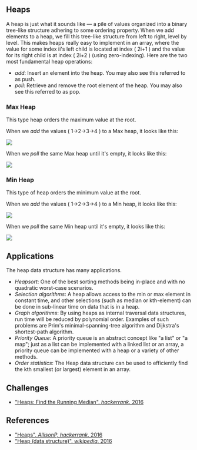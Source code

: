 ## Heaps

A heap is just what it sounds like —  a pile of values organized into a binary tree-like structure adhering to some ordering property. When we add elements to a heap, we fill this tree-like structure from left to right, level by level. This makes heaps really easy to implement in an array, where the value for some index ii's left child is located at index \( 2i+1 \) and the value for its right child is at index \( 2i+2 \) (using zero-indexing). Here are the two most fundamental heap operations:

* *add*: Insert an element into the heap. You may also see this referred to as push.
* *poll*: Retrieve and remove the root element of the heap. You may also see this referred to as pop.

### Max Heap

This type heap orders the maximum value at the root.

When we *add* the values \( 1→2→3→4 \) to a Max heap, it looks like this:

![](https://s3.amazonaws.com/hr-challenge-images/24110/1474683435-0fd86b37ef-minheap-add.png)

When we *poll* the same Max heap until it's empty, it looks like this:

![](https://s3.amazonaws.com/hr-challenge-images/24110/1474682804-9cef903049-maxheap-poll.png)

### Min Heap

This type of heap orders the minimum value at the root.

When we *add* the values \( 1→2→3→4 \) to a Min heap, it looks like this:
 
![](https://s3.amazonaws.com/hr-challenge-images/24110/1474683435-0fd86b37ef-minheap-add.png) 

When we *poll* the same Min heap until it's empty, it looks like this:
 
![](https://s3.amazonaws.com/hr-challenge-images/24110/1474683444-23a807baaa-minheap-poll.png) 

## Applications

The heap data structure has many applications.

* *Heapsort*: One of the best sorting methods being in-place and with no quadratic worst-case scenarios.
* *Selection algorithms*: A heap allows access to the min or max element in constant time, and other selections (such as median or kth-element) can be done in sub-linear time on data that is in a heap.
* *Graph algorithms*: By using heaps as internal traversal data structures, run time will be reduced by polynomial order. Examples of such problems are Prim's minimal-spanning-tree algorithm and Dijkstra's shortest-path algorithm.
* *Priority Queue*: A priority queue is an abstract concept like "a list" or "a map"; just as a list can be implemented with a linked list or an array, a priority queue can be implemented with a heap or a variety of other methods.
* *Order statistics*: The Heap data structure can be used to efficiently find the kth smallest (or largest) element in an array.

## Challenges

* ["Heaps: Find the Running Median". *hackerrank*. 2016](https://www.hackerrank.com/challenges/ctci-find-the-running-median)

## References

* ["Heaps". *AllisonP, hackerrank*. 2016](https://www.hackerrank.com/topics/heaps)
* ["Heap (data structure)". *wikipedia*. 2016](https://en.wikipedia.org/wiki/Heap_(data_structure)#Applications)
